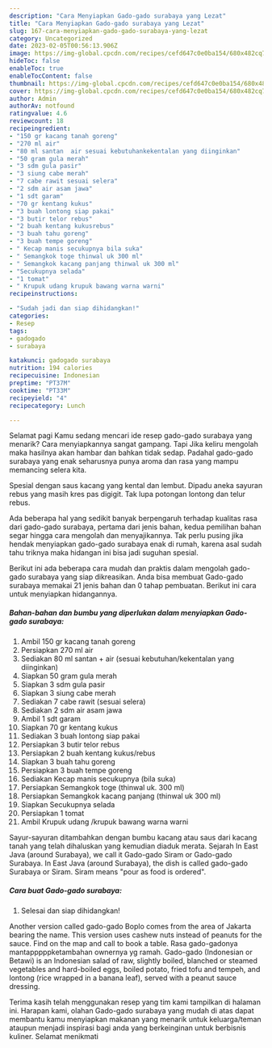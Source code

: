```yaml
---
description: "Cara Menyiapkan Gado-gado surabaya yang Lezat"
title: "Cara Menyiapkan Gado-gado surabaya yang Lezat"
slug: 167-cara-menyiapkan-gado-gado-surabaya-yang-lezat
category: Uncategorized
date: 2023-02-05T00:56:13.906Z
image: https://img-global.cpcdn.com/recipes/cefd647c0e0ba154/680x482cq70/gado-gado-surabaya-foto-resep-utama.jpg
hideToc: false
enableToc: true
enableTocContent: false
thumbnail: https://img-global.cpcdn.com/recipes/cefd647c0e0ba154/680x482cq70/gado-gado-surabaya-foto-resep-utama.jpg
cover: https://img-global.cpcdn.com/recipes/cefd647c0e0ba154/680x482cq70/gado-gado-surabaya-foto-resep-utama.jpg
author: Admin
authorAv: notfound
ratingvalue: 4.6
reviewcount: 18
recipeingredient:
- "150 gr kacang tanah goreng"
- "270 ml air"
- "80 ml santan  air sesuai kebutuhankekentalan yang diinginkan"
- "50 gram gula merah"
- "3 sdm gula pasir"
- "3 siung cabe merah"
- "7 cabe rawit sesuai selera"
- "2 sdm air asam jawa"
- "1 sdt garam"
- "70 gr kentang kukus"
- "3 buah lontong siap pakai"
- "3 butir telor rebus"
- "2 buah kentang kukusrebus"
- "3 buah tahu goreng"
- "3 buah tempe goreng"
- " Kecap manis secukupnya bila suka"
- " Semangkok toge thinwal uk 300 ml"
- " Semangkok kacang panjang thinwal uk 300 ml"
- "Secukupnya selada"
- "1 tomat"
- " Krupuk udang krupuk bawang warna warni"
recipeinstructions:

- "Sudah jadi dan siap dihidangkan!"
categories:
- Resep
tags:
- gadogado
- surabaya

katakunci: gadogado surabaya 
nutrition: 194 calories
recipecuisine: Indonesian
preptime: "PT37M"
cooktime: "PT33M"
recipeyield: "4"
recipecategory: Lunch

---
```



Selamat pagi Kamu sedang mencari ide resep gado-gado surabaya yang menarik? Cara menyiapkannya sangat gampang. Tapi Jika keliru mengolah maka hasilnya akan hambar dan bahkan tidak sedap. Padahal gado-gado surabaya yang enak seharusnya punya aroma dan rasa yang mampu memancing selera kita.


Spesial dengan saus kacang yang kental dan lembut. Dipadu aneka sayuran rebus yang masih kres pas digigit. Tak lupa potongan lontong dan telur rebus.

Ada beberapa hal yang sedikit banyak berpengaruh terhadap kualitas rasa dari gado-gado surabaya, pertama dari jenis bahan, kedua pemilihan bahan segar hingga cara mengolah dan menyajikannya. Tak perlu pusing jika hendak menyiapkan gado-gado surabaya enak di rumah, karena asal sudah tahu triknya maka hidangan ini bisa jadi suguhan spesial.


Berikut ini ada beberapa cara mudah dan praktis dalam mengolah gado-gado surabaya yang siap dikreasikan. Anda bisa membuat Gado-gado surabaya memakai 21 jenis bahan dan 0 tahap pembuatan. Berikut ini cara untuk menyiapkan hidangannya.

<!--inarticleads1-->

##### Bahan-bahan dan bumbu yang diperlukan dalam menyiapkan Gado-gado surabaya:

1. Ambil 150 gr kacang tanah goreng
1. Persiapkan 270 ml air
1. Sediakan 80 ml santan + air (sesuai kebutuhan/kekentalan yang diinginkan)
1. Siapkan 50 gram gula merah
1. Siapkan 3 sdm gula pasir
1. Siapkan 3 siung cabe merah
1. Sediakan 7 cabe rawit (sesuai selera)
1. Sediakan 2 sdm air asam jawa
1. Ambil 1 sdt garam
1. Siapkan 70 gr kentang kukus
1. Sediakan 3 buah lontong siap pakai
1. Persiapkan 3 butir telor rebus
1. Persiapkan 2 buah kentang kukus/rebus
1. Siapkan 3 buah tahu goreng
1. Persiapkan 3 buah tempe goreng
1. Sediakan  Kecap manis secukupnya (bila suka)
1. Persiapkan  Semangkok toge (thinwal uk. 300 ml)
1. Persiapkan  Semangkok kacang panjang (thinwal uk 300 ml)
1. Siapkan Secukupnya selada
1. Persiapkan 1 tomat
1. Ambil  Krupuk udang /krupuk bawang warna warni


Sayur-sayuran ditambahkan dengan bumbu kacang atau saus dari kacang tanah yang telah dihaluskan yang kemudian diaduk merata. Sejarah In East Java (around Surabaya), we call it Gado-gado Siram or Gado-gado Surabaya. In East Java (around Surabaya), the dish is called gado-gado Surabaya or Siram. Siram means &#34;pour as food is ordered&#34;. 

<!--inarticleads2-->

##### Cara buat Gado-gado surabaya:


1. Selesai dan siap dihidangkan!

Another version called gado-gado Boplo comes from the area of Jakarta bearing the name. This version uses cashew nuts instead of peanuts for the sauce. Find on the map and call to book a table. Rasa gado-gadonya mantapppppketambahan ownernya yg ramah. Gado-gado (Indonesian or Betawi) is an Indonesian salad of raw, slightly boiled, blanched or steamed vegetables and hard-boiled eggs, boiled potato, fried tofu and tempeh, and lontong (rice wrapped in a banana leaf), served with a peanut sauce dressing. 

Terima kasih telah menggunakan resep yang tim kami tampilkan di halaman ini. Harapan kami, olahan Gado-gado surabaya yang mudah di atas dapat membantu kamu menyiapkan makanan yang menarik untuk keluarga/teman ataupun menjadi inspirasi bagi anda yang berkeinginan untuk berbisnis kuliner. Selamat menikmati
